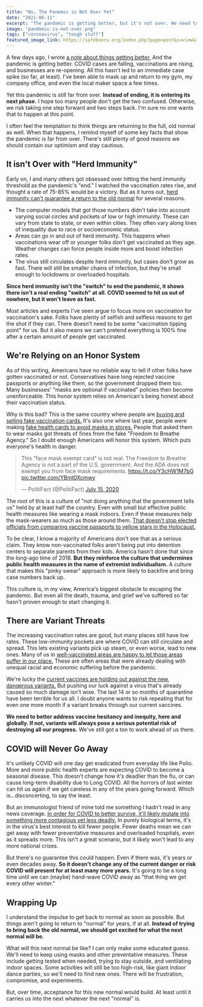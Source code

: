 ```yaml
---
title: "No, The Panemic is Not Over Yet"
date: "2021-06-11"
excerpt: "The pandemic is getting better, but it's not over. We need to stop clinging to the old normal and embraces the new normals."
image: "pandemic-is-not-over.png"
tags: ["coronavirus", "tough stuff"]
featured_image_link: https://safebooru.org/index.php?page=post&s=view&id=2752118
---
```


A few days ago, I wrote [a note about things getting better.](/notes/2021-06-05/) And the pandemic is getting better. COVID cases are falling, vaccinations are rising, and businesses are re-opening. All this hasn't led to an immediate case spike (so far, at least). I've been able to mask up and return to my gym, my company office, and even the local maker space a few times.

Yet this pandemic is still far from over. **Instead of ending, it is entering its next phase.** I hope too many people don't get the two confused. Otherwise, we risk taking one step forward and two steps back. I'm sure no one wants that to happen at this point.

I often feel the temptation to think things are returning to the full, old normal as well. When that happens, I remind myself of some key facts that show the pandemic is far from over. There's still plenty of good reasons we should contain our optimism and stay cautious.

## It isn't Over with "Herd Immunity"

Early on, I and many others got obsessed over hitting the herd immunity threshold as the pandemic's "end." I watched the vaccination rates rise, and thought a rate of 75-85% would be a victory. But as it turns out, [herd immunity can't guarantee a return to the old normal](https://www.npr.org/sections/health-shots/2021/05/18/997461471/its-time-for-americas-fixation-with-herd-immunity-to-end-scientists-say) for several reasons.

- The computer models that got those numbers didn't take into account varying social circles and pockets of low or high immunity. These can vary from state to state, or even within cities. They often vary along lines of inequality due to race or socioeconomic status.
- Areas can go in and out of herd immunity. This happens when vaccinations wear off or younger folks don't get vaccinated as they age. Weather changes can force people inside more and boost infection rates.
- The virus still circulates despite herd immunity, but cases don't grow as fast. There will still be smaller chains of infection, but they're small enough to lockdowns or overloaded hospitals.

**Since herd immunity isn't the "switch" to end the pandemic, it shows there isn't a real ending "switch" at all. COVID seemed to hit us out of nowhere, but it won't leave as fast.**

Most articles and experts I've seen argue to focus more on vaccination for vaccination's sake. Folks have plenty of selfish and selfless reasons to get the shot if they can. There doesn't need to be some "vaccination tipping point" for us. But it also means we can't pretend everything is 100% fine after a certain amount of people get vaccinated.

## We're Relying on an Honor System

As of this writing, Americans have no reliable way to tell if other folks have gotten vaccinated or not. Conservatives have long rejected vaccine passports or anything like them, so the government dropped them too. Many businesses' "masks are optional if vaccinated" policies then become unenforceable. This honor system relies on American's being honest about their vaccination status.

Why is this bad? This is the same country where people are [buying and selling fake vaccination cards.](https://www.nbcnews.com/tech/tech-news/covid-vaccination-card-fraud-prompts-cdc-action-rcna802) It's also one where last year, people were making [fake health cards to avoid masks in stores.](https://www.nytimes.com/2020/06/28/us/fake-face-mask-exemption-card-coronavirus.html) People that asked them to wear masks got threats of fines from the fake "Freedom to Breathe Agency." So I doubt enough Americans will honor this system. Which puts everyone's health in danger.

<blockquote class="twitter-tweet"><p lang="en" dir="ltr">This &quot;face mask exempt card&quot; is not real. The Freedom to Breathe Agency is not a part of the U.S. government. And the ADA does not exempt you from face mask requirements. <a href="https://t.co/Y3cHW1M7bG">https://t.co/Y3cHW1M7bG</a> <a href="https://t.co/YBmt0Xcmwy">pic.twitter.com/YBmt0Xcmwy</a></p>&mdash; PolitiFact (@PolitiFact) <a href="https://twitter.com/PolitiFact/status/1283501087622721536?ref_src=twsrc%5Etfw">July 15, 2020</a></blockquote> <script async src="https://platform.twitter.com/widgets.js" charset="utf-8"></script>

The root of this is a culture of "not doing anything that the government tells us" held by at least half the country. Even with small but effective public health measures like wearing a mask indoors. Even if these measures help the mask-wearers as much as those around them. [That doesn't stop elected officials from comparing vaccine passports to yellow stars in the Holocaust.](https://www.cnn.com/2021/05/21/politics/marjorie-taylor-greene-mask-mandates-holocaust/index.html)

To be clear, I know a majority of Americans don't see that as a serious claim. They know non-vaccinated folks aren't being put into detention centers to separate parents from their kids. America hasn't done that since the long-ago time of 2018. **But they reinforce the culture that undermines public health measures in the name of extremist individualism.** A culture that makes this "pinky swear" approach is more likely to backfire and bring case numbers back up.

This culture is, in my view, America's biggest obstacle to escaping the pandemic. But even all the death, trauma, and grief we've suffered so far hasn't proven enough to start changing it.

## There are Variant Threats

The increasing vaccination rates are good, but many places still have low rates. These low-immunity pockets are where COVID can still circulate and spread. This lets existing variants pick up steam, or even worse, lead to new ones. Many of us in [well-vaccinated areas are happy to let those areas suffer in our place.](https://www.theatlantic.com/health/archive/2021/06/individualism-still-spoiling-pandemic-response/619133/) These are often areas that were already dealing with unequal racial and economic suffering before the pandemic.

We're lucky the [current vaccines are holding out against the new, dangerous variants.](https://www.cnn.com/2021/06/08/us/us-coronavirus-tuesday/index.html) But pushing our luck against a virus that's already caused so much damage isn't wise. The last 14 or so months of quarantine have been terrible for us all. I doubt anyone wants to risk repeating that for even one more month if a variant breaks through our current vaccines.

**We need to better address vaccine hesitancy and inequity, here and globally. If not, variants will always pose a serious potential risk of destroying all our progress.** We've still got a ton to work ahead of us there.

## COVID will Never Go Away

It's unlikely COVID will one day get eradicated from everyday life like Polio. More and more public health experts are expecting COVID to become a seasonal disease. This doesn't change how it's deadlier than the flu, or can cause long-term disability due to Long COVID. All the horrors of last winter can hit us again if we get careless in any of the years going forward. Which is...disconcerting, to say the least.

But an immunologist friend of mine told me something I hadn't read in any news coverage. [In order for COVID to better survive, it'll likely mutate into something more contagious yet less deadly.](https://www.scientificamerican.com/article/how-will-the-coronavirus-evolve/#) In purely biological terms, it's in the virus's best interest to kill fewer people. Fewer deaths mean we can get away with fewer preventative measures and overloaded hospitals, even as it spreads more. This isn't a great scenario, but it likely won't lead to any more national crises.

But there's no guarantee this could happen. Even if there was, it's years or even decades away. **So it doesn't change any of the current danger or risk COVID will present for at least many more years.** It's going to be a long time until we can (maybe) hand-wave COVID away as "that thing we get every other winter."

## Wrapping Up

I understand the impulse to get back to normal as soon as possible. But things aren't going to return to "normal" for years, if at all. **Instead of trying to bring back the old normal, we should get excited for what the next normal will be.**

What will this next normal be like? I can only make some educated guess. We'll need to keep using masks and other preventative measures. These include getting tested when needed, trying to stay outside, and ventilating indoor spaces. Some activities will still be too high-risk, like giant indoor dance parties, so we'll need to find new ones. There will be frustration, compromise, and experiments.

But, over time, acceptance for this new normal would build. At least until it carries us into the next whatever the next "normal" is.
